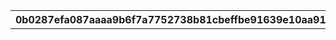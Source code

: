|0b0287efa087aaaa9b6f7a7752738b81cbeffbe91639e10aa91b2a71aa6807a0|66447370d6029aa17142704f2d86cee0e2e4661ab00201c0387e498daf12ba40|82473ca5dadabe74526ba9af4196f10558a6a058c08b4d32e61e2b5985f7bafb|f67f67d996126db3d1b13452612ebac06f1a308ddbea09c755747b921944b5d4|be541cb373f944e84bcba62b4f6bd941e6efc1c645fb6ad251143123bebde866|3eae43df2e01e1043f0aa692f2c07e7e95fdad4671d95e8c8136aa1dde7ef12c|0e546fa5e5a091a03f3ac3aa142bdc33d93e5b02f6089f09164e24e8fda3715e|8d24fe02492248c652cd8ec7152c5a5249eae7a8dd539bece9346e3a34a5b35d|1b0362c8103afdd4fd0583b383f9ffdd3711eb3697107c924d3f72e421a28935|f0043aed245b7d4c0b34db83d99c81006758a8545032f74d9241e24cdd9d4412|b65ac6dd9a348d38aa730201b8dcb73f05e40aa67518511070b53b77b60bb37a|f86e37874f7bee69fb3d0196510c88eabe0ee9d6183da6f3165db85d6e80031b|89a3bc1584097200af097a19017acfed3ea26bf99bd56344a11382cd3097a95e|163a0c8463bfc882d7c1f7d2f1d5a5dbc4c9aec3f271300a05a33f04c74f9d82|438ed7b5be512d8d6537b951353254ba9cdc8ae3de8548adc1fc6fc5e6bf1bcf|161bfbbb47330e9f582a7d779b8620393d78b07746306b8720add540937cfb98|60e79eb144630055069573adf822128ad0fb2737b9bc8edeee92ffd2508b5b5b|92468d764cd74224f810720f3e9b55982504cbd1a0c397d9f780d903c808650c|06de1194d3ed481d7281602796d63457936caf6db7670f9ed839b3bd6839aff9|
| --- | --- | --- | --- | --- | --- | --- | --- | --- | --- | --- | --- | --- | --- | --- | --- | --- | --- | --- |
|||33|101|2015-04-01 14:00:00|0|0|1|500|1|1|1|カリンの机|1|900143|0|0|0|0|
|||1|903|2015-04-01 14:00:00|0|0|5|-1|1|0|1|ランドソルの背景|3|900141|0|0|0|0|
|||1|902|2015-04-01 14:00:00|0|0|4|-1|1|0|1|ギルドハウスの壁|4|900140|0|0|0|0|
|||1|902|2015-04-01 14:00:00|0|0|4|18000|1|0|1|透明壁|5|900139|0|9000|0|0|
|||1|901|2015-04-01 14:00:00|0|0|3|18000|1|0|1|透明床|6|900138|0|9000|0|0|
|||1|199|2015-04-01 14:00:00|0|0|1|300|1|0|1|無限おにぎり|7|900137|0|150|1|0|
|||1|299|2015-04-01 14:00:00|0|0|1|300|1|0|1|魔法の本立て|8|900136|0|150|1|0|
|||1|199|2015-04-01 14:00:00|0|0|1|900|1|0|1|どこでもシチュー鍋|9|900135|0|450|1|0|
|||1|299|2015-04-01 14:00:00|0|0|1|1500|1|0|1|リマのぬいぐるみ|10|900134|0|750|1|0|
|||1|299|2015-04-01 14:00:00|0|0|1|300|10|0|1|アロマディフューザー①|11|900133|0|150|1|0|
|||1|299|2015-04-01 14:00:00|0|0|1|300|10|0|1|アロマディフューザー②|12|900132|0|150|1|0|
|||1|103|2015-04-01 14:00:00|0|0|1|600|10|0|1|本棚①|13|900131|0|300|1|0|
|||1|103|2015-04-01 14:00:00|0|0|1|600|10|0|1|本棚②|14|900130|0|300|1|0|
|||1|101|2015-04-01 14:00:00|0|0|1|600|10|0|1|木の机①|15|900129|0|300|0|0|
|||1|101|2015-04-01 14:00:00|0|0|1|1200|10|0|1|木の机②|16|900128|0|600|0|0|
|||1|102|2015-04-01 14:00:00|0|0|1|300|10|0|1|木の椅子|17|900127|0|150|1|0|
|||1|102|2015-04-01 14:00:00|0|0|1|300|10|0|1|木のスツール|18|900126|0|150|1|0|
|||1|104|2015-04-01 14:00:00|0|0|1|1500|10|0|1|木のベッド|20|900124|0|750|1|0|
|||1|103|2015-04-01 14:00:00|0|0|1|600|10|0|1|木のチェスト|21|900123|0|300|0|0|
|||1|204|2015-04-01 14:00:00|0|0|1|600|10|0|1|木のパーテーション|22|900122|0|300|0|0|
|||1|902|2015-04-01 14:00:00|0|0|4|1200|1|0|1|木の壁|23|900121|0|600|0|0|
|||1|901|2015-04-01 14:00:00|0|0|3|1200|1|0|1|木の床|24|900120|0|0|0|0|
|||1|904|2015-04-01 14:00:00|0|0|1|-1|3|0|1|木の上階段|25|900119|0|0|0|0|
|||1|904|2015-04-01 14:00:00|0|0|1|-1|3|0|1|木の下階段|26|900118|0|0|0|0|
|||1|101|2015-04-01 14:00:00|0|0|1|600|10|0|1|マホガニーの机①|27|900117|0|300|0|0|
|||1|101|2015-04-01 14:00:00|0|0|1|1200|10|0|1|マホガニーの机②|28|900116|0|600|0|0|
|||1|102|2015-04-01 14:00:00|0|0|1|300|10|0|1|マホガニーの椅子|29|900115|0|150|1|0|
|||1|102|2015-04-01 14:00:00|0|0|1|300|10|0|1|マホガニーのスツール|30|900114|0|150|1|0|
|||1|104|2015-04-01 14:00:00|0|0|1|1500|10|0|1|マホガニーのベッド|32|900112|0|750|1|0|
|||1|103|2015-04-01 14:00:00|0|0|1|600|10|0|1|マホガニーのチェスト|33|900111|0|300|0|0|
|||1|204|2015-04-01 14:00:00|0|0|1|600|10|0|1|マホガニーのパーテーション|34|900110|0|300|0|0|
|||1|902|2015-04-01 14:00:00|0|0|4|1200|1|0|1|マホガニーの壁|35|900109|0|600|0|0|
|||1|901|2015-04-01 14:00:00|0|0|3|1200|1|0|1|マホガニーの床|36|900108|0|600|0|0|
|||1|904|2015-04-01 14:00:00|0|0|1|1500|3|0|1|マホガニーの上階段|37|900107|0|750|0|0|
|||1|904|2015-04-01 14:00:00|0|0|1|1500|3|0|1|マホガニーの下階段|38|900106|0|750|0|0|
|||1|101|2015-04-01 14:00:00|0|0|1|600|10|0|1|ピンクの机①|39|900105|0|300|0|0|
|||1|101|2015-04-01 14:00:00|0|0|1|1200|10|0|1|ピンクの机②|40|900104|0|600|0|0|
|||1|102|2015-04-01 14:00:00|0|0|1|300|10|0|1|ピンクの椅子|41|900103|0|150|1|0|
|||1|102|2015-04-01 14:00:00|0|0|1|300|10|0|1|ピンクのスツール|42|900102|0|150|1|0|
|||1|102|2015-04-01 14:00:00|0|0|1|900|10|0|1|ピンクのソファ一人用|43|900101|0|450|1|0|
|||1|102|2015-04-01 14:00:00|0|0|1|1200|10|0|1|ピンクのソファ二人用|44|900100|0|600|1|0|
|||1|104|2015-04-01 14:00:00|0|0|1|1500|10|0|1|ピンクのベッド|45|900099|0|750|1|0|
|||1|103|2015-04-01 14:00:00|0|0|1|600|10|0|1|ピンクのチェスト|46|900098|0|300|0|0|
|||1|204|2015-04-01 14:00:00|0|0|1|600|10|0|1|ピンクのパーテーション|47|900097|0|300|0|0|
|||1|201|2015-04-01 14:00:00|0|0|1|1200|10|0|1|ピンクのラグ|48|900096|0|600|0|0|
|||1|902|2015-04-01 14:00:00|0|0|4|1200|1|0|1|ピンクの壁|49|900095|0|600|0|0|
|||1|901|2015-04-01 14:00:00|0|0|3|1200|1|0|1|ピンクの床|50|900094|0|600|0|0|
|||1|101|2015-04-01 14:00:00|0|0|1|600|10|0|1|白の机①|51|900093|0|300|0|0|
|||1|101|2015-04-01 14:00:00|0|0|1|1200|10|0|1|白の机②|52|900092|0|600|0|0|
|||1|102|2015-04-01 14:00:00|0|0|1|300|10|0|1|白の椅子|53|900091|0|150|1|0|
|||1|102|2015-04-01 14:00:00|0|0|1|300|10|0|1|白のスツール|54|900090|0|150|1|0|
|||1|102|2015-04-01 14:00:00|0|0|1|900|10|0|1|白のソファ一人用|55|900089|0|450|1|0|
|||1|102|2015-04-01 14:00:00|0|0|1|1200|10|0|1|白のソファ二人用|56|900088|0|600|1|0|
|||1|104|2015-04-01 14:00:00|0|0|1|1500|10|0|1|白のベッド|57|900087|0|750|1|0|
|||1|103|2015-04-01 14:00:00|0|0|1|600|10|0|1|白のチェスト|58|900086|0|300|0|0|
|||1|204|2015-04-01 14:00:00|0|0|1|600|10|0|1|白のパーテーション|59|900085|0|300|0|0|
|||1|201|2015-04-01 14:00:00|0|0|1|1200|10|0|1|白のラグ|60|900084|0|600|0|0|
|||1|902|2015-04-01 14:00:00|0|0|4|1200|1|0|1|白の壁|61|900083|0|600|0|0|
|||1|901|2015-04-01 14:00:00|0|0|3|1200|1|0|1|白の床|62|900082|0|600|0|0|
|||1|904|2015-04-01 14:00:00|0|0|1|1500|3|0|1|白の上階段|63|900081|0|750|0|0|
|||1|904|2015-04-01 14:00:00|0|0|1|1500|3|0|1|白の下階段|64|900080|0|750|0|0|
|||1|101|2015-04-01 14:00:00|0|0|1|600|10|0|1|黒の机①|65|900079|0|300|0|0|
|||1|101|2015-04-01 14:00:00|0|0|1|1200|10|0|1|黒の机②|66|900078|0|600|0|0|
|||1|102|2015-04-01 14:00:00|0|0|1|300|10|0|1|黒の椅子|67|900077|0|150|1|0|
|||1|102|2015-04-01 14:00:00|0|0|1|300|10|0|1|黒のスツール|68|900076|0|150|1|0|
|||1|102|2015-04-01 14:00:00|0|0|1|900|10|0|1|黒のソファ一人用|69|900075|0|450|1|0|
|||1|102|2015-04-01 14:00:00|0|0|1|1200|10|0|1|黒のソファ二人用|70|900074|0|600|1|0|
|||1|104|2015-04-01 14:00:00|0|0|1|1500|10|0|1|黒のベッド|71|900073|0|750|1|0|
|||1|103|2015-04-01 14:00:00|0|0|1|600|10|0|1|黒のチェスト|72|900072|0|300|0|0|
|||1|204|2015-04-01 14:00:00|0|0|1|600|10|0|1|黒のパーテーション|73|900071|0|300|0|0|
|||1|201|2015-04-01 14:00:00|0|0|1|1200|10|0|1|黒のラグ|74|900070|0|600|0|0|
|||1|902|2015-04-01 14:00:00|0|0|4|1200|1|0|1|黒の壁|75|900069|0|600|0|0|
|||1|901|2015-04-01 14:00:00|0|0|3|1200|1|0|1|黒の床|76|900068|0|600|0|0|
|||1|904|2015-04-01 14:00:00|0|0|1|1500|3|0|1|黒の上階段|77|900067|0|750|0|0|
|||1|904|2015-04-01 14:00:00|0|0|1|1500|3|0|1|黒の下階段|78|900066|0|750|0|0|
|||1|102|2015-04-01 14:00:00|0|0|1|900|10|0|1|赤のソファ一人用|79|900065|0|450|1|0|
|||1|102|2015-04-01 14:00:00|0|0|1|1200|10|0|1|赤のソファ二人用|80|900064|0|600|1|0|
|||1|201|2015-04-01 14:00:00|0|0|1|1200|10|0|1|赤のラグ|81|900063|0|600|0|0|
|||1|901|2015-04-01 14:00:00|0|0|3|1200|1|0|1|赤い絨毯の床|82|900062|0|600|0|0|
|||1|904|2015-04-01 14:00:00|0|0|1|1500|3|0|1|赤い絨毯の上階段|83|900061|0|750|0|0|
|||1|904|2015-04-01 14:00:00|0|0|1|1500|3|0|1|赤い絨毯の下階段|84|900060|0|750|0|0|
|||1|299|2015-04-01 14:00:00|0|0|1|300|10|0|1|樽|85|900059|0|150|0|0|
|||1|102|2015-04-01 14:00:00|0|0|1|900|10|0|1|茶のソファ一人用|86|900058|0|450|1|0|
|||1|102|2015-04-01 14:00:00|0|0|1|1200|10|0|1|茶のソファ二人用|87|900057|0|600|1|0|
|||1|203|2015-04-01 14:00:00|0|0|1|300|10|0|1|観葉植物①|88|900056|0|150|1|0|
|||1|203|2015-04-01 14:00:00|0|0|1|300|10|0|1|観葉植物②|89|900055|0|150|1|0|
|||1|203|2015-04-01 14:00:00|0|0|1|300|10|0|1|花①|90|900054|0|150|0|0|
|||1|203|2015-04-01 14:00:00|0|0|1|300|10|0|1|花②|91|900053|0|150|0|0|
|||1|199|2015-04-01 14:00:00|0|0|1|600|10|0|1|暖炉①|92|900052|0|300|1|0|
|||1|199|2015-04-01 14:00:00|0|0|1|600|10|0|1|暖炉②|93|900051|0|300|1|0|
|||1|103|2015-04-01 14:00:00|0|0|1|600|10|0|1|食器棚|94|900050|0|300|0|0|
|||1|103|2015-04-01 14:00:00|0|0|1|600|10|0|1|薬棚|95|900049|0|300|0|0|
|||1|103|2015-04-01 14:00:00|0|0|1|600|10|0|1|ボトルラック|96|900048|0|300|0|0|
|||1|299|2015-04-01 14:00:00|0|0|1|300|10|0|1|置時計①|97|900047|0|150|0|0|
|||1|299|2015-04-01 14:00:00|0|0|1|300|10|0|1|置時計②|98|900046|0|150|0|0|
|||1|199|2015-04-01 14:00:00|0|0|1|300|10|0|1|釣竿|99|900045|0|150|0|0|
|||1|299|2015-04-01 14:00:00|0|0|1|300|10|0|1|ねこのぬいぐるみ|100|900044|0|150|1|0|
|||1|202|2015-04-01 14:00:00|0|0|1|900|10|0|1|王宮騎士団の鎧の置物|101|900041|0|450|1|0|
|||1|202|2015-04-01 14:00:00|0|0|1|300|10|0|1|白いドレスのトルソー|102|900040|0|150|0|0|
|||1|202|2015-04-01 14:00:00|0|0|1|300|10|0|1|ピンクのドレスのトルソー|103|900039|0|150|0|0|
|||1|202|2015-04-01 14:00:00|0|0|1|300|10|0|1|メイド服のトルソー|104|900038|0|150|0|0|
|||1|202|2015-04-01 14:00:00|0|0|1|300|10|0|1|石膏の彫像①|105|900037|0|150|1|0|
|||1|202|2015-04-01 14:00:00|0|0|1|300|10|0|1|石膏の彫像②|106|900036|0|150|1|0|
|||1|202|2015-04-01 14:00:00|0|0|2|900|10|0|1|花の壁掛け|107|900035|0|450|0|0|
|||1|202|2015-04-01 14:00:00|0|0|2|900|10|0|1|絵画①|108|900034|0|450|0|0|
|||1|202|2015-04-01 14:00:00|0|0|2|900|10|0|1|絵画②|109|900033|0|450|0|0|
|||1|202|2015-04-01 14:00:00|0|0|2|900|10|0|1|盾の壁掛け|110|900032|0|450|0|0|
|||1|202|2015-04-01 14:00:00|0|0|2|900|10|0|1|剣の壁掛け|111|900031|0|450|0|0|
|||1|204|2015-04-01 14:00:00|0|0|1|600|10|0|1|手すり①|112|900030|0|300|0|0|
|||1|204|2015-04-01 14:00:00|0|0|1|600|10|0|1|手すり②|113|900029|0|300|0|0|
|||1|204|2015-04-01 14:00:00|0|0|1|600|10|0|1|ステンドグラスのパーテーション|114|900028|0|300|0|0|
|||1|204|2015-04-01 14:00:00|0|0|1|600|10|0|1|煉瓦のパーテーション|115|900027|0|300|0|0|
|||1|902|2015-04-01 14:00:00|0|0|4|1200|1|0|1|石畳の壁|116|900026|0|600|0|0|
|||1|902|2015-04-01 14:00:00|0|0|4|1200|1|0|1|大理石の壁|117|900025|0|600|0|0|
|||1|902|2015-04-01 14:00:00|0|0|4|1200|1|0|1|煉瓦の壁|118|900024|0|600|0|0|
|||1|901|2015-04-01 14:00:00|0|0|3|1200|1|0|1|石畳の床|119|900023|0|600|0|0|
|||1|901|2015-04-01 14:00:00|0|0|3|1200|1|0|1|大理石の床|120|900022|0|600|0|0|
|||1|901|2015-04-01 14:00:00|0|0|3|1200|1|0|1|煉瓦の床|121|900021|0|600|0|0|
|||1|901|2015-04-01 14:00:00|0|0|3|1200|1|0|1|モザイクタイルの床|122|900020|0|600|0|0|
|||1|901|2015-04-01 14:00:00|0|0|3|1200|1|0|1|モノクロタイルの床|123|900019|0|600|0|0|
|||1|901|2015-04-01 14:00:00|0|0|3|1200|1|0|1|赤白タイルの床|124|900018|0|600|0|0|
|||1|903|2015-04-01 14:00:00|0|0|5|1200|1|0|1|ピンクのモノグラムの背景①|125|900017|0|600|0|0|
|||1|903|2015-04-01 14:00:00|0|0|5|1200|1|0|1|ピンクのモノグラムの背景②|126|900016|0|600|0|0|
|||1|903|2015-04-01 14:00:00|0|0|5|1200|1|0|1|青のモノグラムの背景①|127|900015|0|600|0|0|
|||1|903|2015-04-01 14:00:00|0|0|5|1200|1|0|1|青のモノグラムの背景②|128|900014|0|600|0|0|
|||1|903|2015-04-01 14:00:00|0|0|5|1200|1|0|1|黄色のモノグラムの背景①|129|900013|0|600|0|0|
|||1|903|2015-04-01 14:00:00|0|0|5|1200|1|0|1|黄色のモノグラムの背景②|130|900012|0|600|0|0|
|||1|201|2015-04-01 14:00:00|0|0|1|1200|10|0|1|虎の敷物|131|900043|0|600|0|0|
|||1|201|2015-04-01 14:00:00|0|0|1|120|99|0|1|カラータイル①|132|900011|0|60|0|0|
|||1|201|2015-04-01 14:00:00|0|0|1|120|99|0|1|カラータイル②|133|900010|0|60|0|0|
|||1|201|2015-04-01 14:00:00|0|0|1|120|99|0|1|カラータイル③|134|900009|0|60|0|0|
|||1|201|2015-04-01 14:00:00|0|0|1|120|99|0|1|カラータイル④|135|900008|0|60|0|0|
|||1|201|2015-04-01 14:00:00|0|0|1|120|99|0|1|カラータイル⑤|136|900007|0|60|0|0|
|||1|201|2015-04-01 14:00:00|0|0|1|120|99|0|1|カラータイル⑥|137|900006|0|60|0|0|
|||1|201|2015-04-01 14:00:00|0|0|1|120|99|0|1|カラータイル⑦|138|900005|0|60|0|0|
|||1|201|2015-04-01 14:00:00|0|0|1|120|99|0|1|カラータイル⑧|139|900004|0|60|0|0|
|||33|199|2015-04-01 14:00:00|0|0|1|500|1|2|1|おやつテーブル|140|900003|0|0|1|0|
|||33|299|2015-04-01 14:00:00|0|0|1|500|1|3|1|ポーション生成機|141|900002|0|0|1|0|
|||33|299|2015-04-01 14:00:00|0|0|1|500|1|4|1|マナ生成機|142|900001|0|0|1|0|
|||1|299|2015-04-01 14:00:00|0|0|1|600|1|0|1|カフェボード|143|900042|0|300|0|0|
|||1|299|2015-04-01 14:00:00|0|0|1|-1|1|5|1|雲海の魔物肉|144|900144|0|0|0|0|
|||1|299|2015-04-01 14:00:00|0|0|1|-1|1|6|1|密林の果実|145|900145|0|0|0|0|
|||1|299|2015-04-01 14:00:00|0|0|1|-1|1|7|1|断崖の点心|146|900146|0|0|0|0|
|||1|299|2015-04-01 14:00:00|0|0|1|-1|1|8|1|蒼海の淡雪飴|147|900177|0|0|0|0|
|||1|299|2018-03-15 15:00:00|0|0|1|300|10|0|1|ピンクのネイティブ柄クッション|148|900155|0|150|0|0|
|||1|204|2018-03-15 15:00:00|0|0|1|600|10|0|1|メルヘンドレスカーテン|149|900154|0|300|1|0|
|||1|299|2018-03-15 15:00:00|0|0|1|600|10|0|1|ファンシーな柱|150|900153|0|300|0|0|
|||1|299|2018-03-15 15:00:00|0|0|1|1500|1|0|1|マホ愛蔵のぬいぐるみ|151|900152|0|750|1|0|
|||1|299|2018-03-15 15:00:00|0|0|1|300|10|0|1|カォンの武器樽|152|900151|0|150|0|0|
|||1|299|2018-03-15 15:00:00|0|0|1|300|10|0|1|マコトの秘密の宝箱|153|900150|0|150|0|0|
|||1|199|2018-03-15 15:00:00|0|0|1|300|10|0|1|メルヘンランプ|154|900149|0|150|0|0|
|||1|902|2018-03-15 15:00:00|0|0|4|1200|1|0|1|マホマホ王国の壁|155|900148|0|600|0|0|
|||1|901|2018-03-15 15:00:00|0|0|3|1200|1|0|1|ネイティブ柄のカラフル床|156|900147|0|600|0|0|
|||1|904|2018-03-15 15:00:00|0|0|1|1500|3|0|1|ファンシーな上階段|157|900119|0|750|0|0|
|||1|904|2018-03-15 15:00:00|0|0|1|1500|3|0|1|ファンシーな下階段|158|900118|0|750|0|0|
||2024-05-15 14:59:59|1|102|2024-04-15 15:00:00|0|0|1|300|10|0|1|漆塗りの椅子|201|900156|0|150|1|0|
||2024-05-15 14:59:59|1|101|2024-04-15 15:00:00|0|0|1|1200|10|0|1|漆塗りの机|202|900158|0|600|0|0|
||2024-05-15 14:59:59|1|102|2024-04-15 15:00:00|0|0|1|300|10|0|1|漆塗りの座敷椅子|203|900157|0|150|1|0|
||2024-05-15 14:59:59|1|201|2024-04-15 15:00:00|0|0|1|1200|4|0|1|畳床|204|900162|0|600|0|0|
||2024-05-15 14:59:59|1|204|2024-04-15 15:00:00|0|0|1|600|10|0|1|金箔の屏風|205|900159|0|300|0|0|
||2024-05-15 14:59:59|1|299|2024-04-15 15:00:00|0|0|1|300|10|0|1|置行燈|206|900161|0|150|0|0|
||2024-05-15 14:59:59|1|199|2024-04-15 15:00:00|0|0|1|900|10|0|1|どこでも茶屋|207|900166|0|450|1|0|
||2024-05-15 14:59:59|1|299|2024-04-15 15:00:00|0|0|1|600|10|0|1|神楽鈴|208|900164|0|300|1|0|
||2024-05-15 14:59:59|1|203|2024-04-15 15:00:00|0|0|1|1200|10|0|1|桜の木|209|900165|0|600|1|0|
||2024-05-15 14:59:59|1|902|2024-04-15 15:00:00|0|0|4|1200|1|0|1|襖絵の壁|210|900163|0|600|0|0|
||2024-05-15 14:59:59|1|901|2024-04-15 15:00:00|0|0|3|1200|1|0|1|赤い敷物と木目の床|211|900160|0|600|0|0|
|||1|102|2018-05-15 15:00:00|0|0|1|300|10|0|1|ふわふわスポンジスツール（ピンク）|301|900171|0|150|1|0|
|||1|102|2018-05-15 15:00:00|0|0|1|300|10|0|1|ふわふわスポンジスツール（オレンジ）|302|900170|0|150|1|0|
|||1|102|2018-05-15 15:00:00|0|0|1|300|10|0|1|ふわふわスポンジスツール（バイオレット）|303|900169|0|150|1|0|
|||1|101|2018-05-15 15:00:00|0|0|1|1200|10|0|1|お絵かきキッズテーブル|304|900173|0|600|0|0|
|||1|201|2018-05-15 15:00:00|0|0|1|1300|10|0|1|バルーンバードデザインラグ|305|900172|0|650|0|0|
|||1|299|2018-05-15 15:00:00|0|0|1|600|10|0|1|ミステリークリスタルセット|306|900176|0|300|1|0|
|||1|299|2018-05-15 15:00:00|0|0|1|900|10|0|1|ゆらゆら楽しい木馬のプチグリフォン|307|900175|0|450|1|0|
|||1|299|2018-05-15 15:00:00|0|0|1|600|10|0|1|キャッと飛び出るワンダーボックス|308|900174|0|300|1|0|
|||1|902|2018-05-15 15:00:00|0|0|4|1200|1|0|1|キッズアートウォール|309|900168|0|600|0|0|
|||1|901|2018-05-15 15:00:00|0|0|3|1200|1|0|1|キッズアートフロア|310|900167|0|600|0|0|
|||1|299|2018-06-15 15:00:00|0|0|1|5000|1|0|1|シンフォニックスターステージ メインユニット|401|900187|0|2500|1|0|
|||1|299|2018-06-15 15:00:00|0|0|1|2500|2|0|1|シンフォニックスターステージ サイドユニット|402|900186|0|1250|1|0|
|||1|202|2018-06-15 15:00:00|0|0|1|300|10|0|1|トップアイドルのトルソー|403|900185|0|150|0|0|
|||1|204|2018-06-15 15:00:00|0|0|1|600|10|0|1|パーテーションポール|404|900180|0|300|0|0|
|||1|102|2018-06-15 15:00:00|0|0|1|1200|10|0|1|白銀色のベンチ|405|900181|0|600|1|0|
|||1|202|2018-06-15 15:00:00|0|0|2|900|10|0|1|人気アイドルグループのタペストリー|406|900182|0|450|0|0|
|||1|204|2018-06-15 15:00:00|0|0|1|600|10|0|1|人気アイドルグループのバナーフラッグ|407|900183|0|300|0|0|
|||1|299|2018-06-15 15:00:00|0|0|1|600|10|0|1|白銀色の柱|408|900184|0|300|0|0|
|||1|902|2018-06-15 15:00:00|0|0|4|1200|1|0|1|ステージセットのドレープ壁|409|900179|0|600|0|0|
|||1|901|2018-06-15 15:00:00|0|0|3|1200|1|0|1|アイドリッシュダンスフロア|410|900178|0|600|0|0|
||2024-08-15 14:59:59|1|104|2024-07-15 15:00:00|0|0|1|1500|10|0|1|リゾート気分のハンモック|501|900201|0|750|1|0|
||2024-08-15 14:59:59|1|204|2024-07-15 15:00:00|0|0|1|600|10|0|1|アラベスク模様のパーテーション|502|900200|0|300|0|0|
||2024-08-15 14:59:59|1|102|2024-07-15 15:00:00|0|0|1|900|10|0|1|リゾート気分のソファ一人用|503|900199|0|450|1|0|
||2024-08-15 14:59:59|1|102|2024-07-15 15:00:00|0|0|1|1200|10|0|1|リゾート気分のソファ二人用|504|900198|0|600|1|0|
||2024-08-15 14:59:59|1|103|2024-07-15 15:00:00|0|0|1|600|10|0|1|リゾート気分の食器棚|505|900197|0|300|0|0|
||2024-08-15 14:59:59|1|103|2024-07-15 15:00:00|0|0|1|600|10|0|1|リゾート気分のチェスト|506|900196|0|300|0|0|
||2024-08-15 14:59:59|1|103|2024-07-15 15:00:00|0|0|1|600|10|0|1|リゾート気分のクローゼット|507|900195|0|300|0|0|
||2024-08-15 14:59:59|1|102|2024-07-15 15:00:00|0|0|1|300|10|0|1|リゾート気分のチェア|508|900194|0|150|1|0|
||2024-08-15 14:59:59|1|102|2024-07-15 15:00:00|0|0|1|300|10|0|1|リゾート気分のスツール|509|900193|0|150|1|0|
||2024-08-15 14:59:59|1|103|2024-07-15 15:00:00|0|0|2|600|10|0|1|白の吊り戸棚|510|900192|0|300|0|0|
||2024-08-15 14:59:59|1|101|2024-07-15 15:00:00|0|0|1|600|10|0|1|リゾート気分の机①|511|900191|0|300|0|0|
||2024-08-15 14:59:59|1|101|2024-07-15 15:00:00|0|0|1|1200|10|0|1|リゾート気分の机②|512|900190|0|600|0|0|
||2024-08-15 14:59:59|1|902|2024-07-15 15:00:00|0|0|4|1200|1|0|1|リゾート気分の壁|513|900189|0|600|0|0|
||2024-08-15 14:59:59|1|901|2024-07-15 15:00:00|0|0|3|1200|1|0|1|リゾート気分の床|514|900188|0|600|0|0|
||2024-09-15 14:59:59|1|201|2024-08-15 15:00:00|0|0|1|1400|10|0|1|床下アクアリウム|601|900209|0|700|0|0|
||2024-09-15 14:59:59|1|299|2024-08-15 15:00:00|0|0|1|1500|1|0|1|ふかふかシードレイク|602|900212|0|750|1|0|
||2024-09-15 14:59:59|1|299|2024-08-15 15:00:00|0|0|1|1500|10|0|1|ブルーシェルクッション|603|900211|0|750|1|0|
||2024-09-15 14:59:59|1|102|2024-08-15 15:00:00|0|0|1|300|10|0|1|オーシャンスツール|604|900206|0|150|1|0|
||2024-09-15 14:59:59|1|204|2024-08-15 15:00:00|0|0|1|700|10|0|1|オーシャンパーテーション|605|900208|0|350|0|0|
||2024-09-15 14:59:59|1|202|2024-08-15 15:00:00|0|0|1|300|10|0|1|サンゴの置物|606|900207|0|150|0|0|
||2024-09-15 14:59:59|1|202|2024-08-15 15:00:00|0|0|2|300|10|0|1|熱帯魚のステッカー|607|900205|0|150|0|0|
||2024-09-15 14:59:59|1|903|2024-08-15 15:00:00|0|0|5|1200|1|0|1|海中の背景|608|900202|0|600|0|0|
||2024-09-15 14:59:59|1|902|2024-08-15 15:00:00|0|0|4|1200|1|0|1|海底の壁|609|900204|0|600|0|0|
||2024-09-15 14:59:59|1|901|2024-08-15 15:00:00|0|0|3|1200|1|0|1|海底の床|610|900203|0|600|0|0|
||2024-09-15 14:59:59|1|299|2024-08-15 15:00:00|0|0|1|1500|10|0|1|ピンクシェルクッション|611|900210|0|750|1|0|
|||1|299|2018-08-31 13:00:00|0|0|1|-1|1|0|1|なりきりおにぎり|612|900213|0|0|1|0|
|||1|299|2018-09-18 15:00:00|0|0|1|1000|10|0|1|修練用の大砲|701|900224|0|500|1|0|
|||1|299|2018-09-18 15:00:00|0|0|1|600|10|0|1|修練用の木人|702|900223|0|300|1|0|
|||1|202|2018-09-18 15:00:00|0|0|1|600|10|0|1|ライオンの噴水|703|900222|0|300|0|0|
|||1|202|2018-09-18 15:00:00|0|0|1|600|10|0|1|ジュンのスペア鎧|704|900221|0|300|0|0|
|||1|202|2018-09-18 15:00:00|0|0|2|300|10|0|1|マツリのスペア盾|705|900220|0|150|0|0|
|||1|904|2018-09-18 15:00:00|0|0|1|1500|3|0|1|王宮調の上階段|706|900219|0|750|0|0|
|||1|904|2018-09-18 15:00:00|0|0|1|1500|3|0|1|王宮調の下階段|707|900218|0|750|0|0|
|||1|202|2018-09-18 15:00:00|0|0|2|600|10|0|1|エレガントなタペストリー|708|900217|0|300|0|0|
|||1|199|2018-09-18 15:00:00|0|0|2|600|10|0|1|オシャレなウォールランプ|709|900216|0|300|0|0|
|||1|902|2018-09-18 15:00:00|0|0|4|1200|1|0|1|王宮調の壁|710|900215|0|600|0|0|
|||1|901|2018-09-18 15:00:00|0|0|3|1200|1|0|1|王宮調の床|711|900214|0|600|0|0|
||2024-11-15 14:59:59|1|299|2024-10-15 15:00:00|0|0|1|900|10|0|1|ハッピーハロウィンバスケット|801|900239|0|450|1|0|
||2024-11-15 14:59:59|1|101|2024-10-15 15:00:00|0|0|1|1200|10|0|1|ハロウィンダイニングテーブル|802|900238|0|600|1|0|
||2024-11-15 14:59:59|1|101|2024-10-15 15:00:00|0|0|1|900|10|0|1|ハロウィンサークルテーブル|803|900237|0|450|0|0|
||2024-11-15 14:59:59|1|299|2024-10-15 15:00:00|0|0|1|600|10|0|1|スペシャルハロウィンスタンド|804|900236|0|300|0|0|
||2024-11-15 14:59:59|1|199|2024-10-15 15:00:00|0|0|1|300|10|0|1|カボチャのキャンドルスタンド|805|900235|0|150|0|0|
||2024-11-15 14:59:59|1|202|2024-10-15 15:00:00|0|0|1|600|10|0|1|カボチャのオーナメント|806|900234|0|300|0|0|
||2024-11-15 14:59:59|1|102|2024-10-15 15:00:00|0|0|1|300|10|0|1|ハロウィンチェア|807|900233|0|150|1|0|
||2024-11-15 14:59:59|1|102|2024-10-15 15:00:00|0|0|1|300|10|0|1|ハロウィンスツール|808|900232|0|150|1|0|
||2024-11-15 14:59:59|1|102|2024-10-15 15:00:00|0|0|1|900|10|0|1|カボチャのソファ|809|900231|0|450|1|0|
||2024-11-15 14:59:59|1|104|2024-10-15 15:00:00|0|0|1|1500|10|0|1|ハロウィンベッド|810|900230|0|750|1|0|
||2024-11-15 14:59:59|1|103|2024-10-15 15:00:00|0|0|1|600|10|0|1|カボチャのカップボード|811|900229|0|300|0|0|
||2024-11-15 14:59:59|1|103|2024-10-15 15:00:00|0|0|1|600|10|0|1|カボチャのチェスト|812|900228|0|300|0|0|
||2024-11-15 14:59:59|1|204|2024-10-15 15:00:00|0|0|1|600|10|0|1|カボチャのパーテーション|813|900227|0|300|0|0|
||2024-11-15 14:59:59|1|902|2024-10-15 15:00:00|0|0|4|1200|1|0|1|ハロウィンウォール|814|900226|0|600|0|0|
||2024-11-15 14:59:59|1|901|2024-10-15 15:00:00|0|0|3|1200|1|0|1|ハロウィンフロア|815|900225|0|600|0|0|
|||1|299|2018-10-18 15:00:00|0|0|1|0|1|9|1|メモリアルサウンドボックス|816|900240|0|0|0|0|
||2024-12-15 14:59:59|1|199|2024-11-15 15:00:00|0|0|1|1500|10|0|1|本格仕様のオーブン|901|900252|0|750|1|0|
||2024-12-15 14:59:59|1|103|2024-11-15 15:00:00|0|0|1|800|10|0|1|サイフォン付きカフェキッチンボード|902|900251|0|400|0|0|
||2024-12-15 14:59:59|1|199|2024-11-15 15:00:00|0|0|1|600|10|0|1|カフェランプ|903|900250|0|300|0|0|
||2024-12-15 14:59:59|1|101|2024-11-15 15:00:00|0|0|1|1300|10|0|1|カフェウッドテーブル&チェアセット|904|900249|0|650|1|0|
||2024-12-15 14:59:59|1|102|2024-11-15 15:00:00|0|0|1|300|10|0|1|カフェウッドチェア|905|900248|0|150|1|0|
||2024-12-15 14:59:59|1|101|2024-11-15 15:00:00|0|0|1|1200|10|0|1|カフェウッドカウンターテーブル|906|900247|0|600|0|0|
||2024-12-15 14:59:59|1|204|2024-11-15 15:00:00|0|0|1|600|10|0|1|カフェウッドパーテーション|907|900246|0|300|0|0|
||2024-12-15 14:59:59|1|299|2024-11-15 15:00:00|0|0|1|600|10|0|1|ポップなカフェボード|908|900245|0|300|0|0|
||2024-12-15 14:59:59|1|904|2024-11-15 15:00:00|0|0|1|1500|3|0|1|上ウッドラダー|909|900244|0|750|0|0|
||2024-12-15 14:59:59|1|904|2024-11-15 15:00:00|0|0|1|1500|3|0|1|下ウッドラダー|910|900243|0|750|0|0|
||2024-12-15 14:59:59|1|902|2024-11-15 15:00:00|0|0|4|1200|1|0|1|正統派なカフェの壁|911|900242|0|600|0|0|
||2024-12-15 14:59:59|1|901|2024-11-15 15:00:00|0|0|3|1200|1|0|1|白い石畳の床|912|900241|0|600|0|0|
|||1|299|2018-11-19 15:00:00|0|0|1|-1|1|10|1|ネビアのくつろぎツリーハウス|913|900253|0|0|0|0|
||2024-01-15 14:59:59|1|299|2023-12-15 15:00:00|0|0|1|1500|10|0|1|飛び出す聖夜の物語|1001|900270|0|750|1|0|
||2024-01-15 14:59:59|1|299|2023-12-15 15:00:00|0|0|1|1500|1|0|1|リマサンタのフワモコ着ぐるみ|1002|900269|0|750|1|0|
||2024-01-15 14:59:59|1|299|2023-12-15 15:00:00|0|0|1|1200|10|0|1|きらめく星のクリスマスツリー|1003|900268|0|600|0|0|
||2024-01-15 14:59:59|1|199|2023-12-15 15:00:00|0|0|1|600|10|0|1|クリスマス暖炉|1004|900267|0|300|0|0|
||2024-01-15 14:59:59|1|101|2023-12-15 15:00:00|0|0|1|1200|10|0|1|聖夜のディナーテーブル②|1005|900265|0|600|0|0|
||2024-01-15 14:59:59|1|101|2023-12-15 15:00:00|0|0|1|900|10|0|1|聖夜のディナーテーブル①|1006|900266|0|450|0|0|
||2024-01-15 14:59:59|1|103|2023-12-15 15:00:00|0|0|1|600|10|0|1|クリスマスツリーブックシェルフ|1007|900264|0|300|1|0|
||2024-01-15 14:59:59|1|299|2023-12-15 15:00:00|0|0|1|1200|10|0|1|夢を運ぶそり|1008|900263|0|600|0|0|
||2024-01-15 14:59:59|1|299|2023-12-15 15:00:00|0|0|1|900|10|0|1|二色角のトナカイぬいぐるみ|1009|900262|0|450|0|0|
||2024-01-15 14:59:59|1|299|2023-12-15 15:00:00|0|0|1|900|10|0|1|緑毛のトナカイぬいぐるみ|1010|900261|0|450|0|0|
||2024-01-15 14:59:59|1|102|2023-12-15 15:00:00|0|0|1|300|10|0|1|トナカイチェア|1011|900260|0|150|1|0|
||2024-01-15 14:59:59|1|102|2023-12-15 15:00:00|0|0|1|300|10|0|1|ブッシュ・ド・ノエルの甘いスツール|1012|900259|0|150|1|0|
||2024-01-15 14:59:59|1|102|2023-12-15 15:00:00|0|0|1|1200|10|0|1|聖夜に寄り添うダブルソファ|1013|900257|0|600|1|0|
||2024-01-15 14:59:59|1|102|2023-12-15 15:00:00|0|0|1|900|10|0|1|聖夜に弾むシングルソファ|1014|900258|0|450|1|0|
||2024-01-15 14:59:59|1|104|2023-12-15 15:00:00|0|0|1|1500|10|0|1|聖夜を駆けるベッド|1015|900256|0|750|1|0|
||2024-01-15 14:59:59|1|902|2023-12-15 15:00:00|0|0|4|1200|1|0|1|聖夜を彩る飾り壁|1016|900255|0|600|0|0|
||2024-01-15 14:59:59|1|901|2023-12-15 15:00:00|0|0|3|1200|1|0|1|クリスマスラグの床|1017|900254|0|600|0|0|
||2024-01-15 14:59:59|1|202|2024-01-01 05:00:00|0|0|1|0|1|0|1|正月飾りの鏡餅|1018|900272|0|0|0|0|
||2024-01-15 14:59:59|1|202|2024-01-01 05:00:00|0|0|1|0|2|0|1|正月飾りの門松|1019|900271|0|0|0|0|
||2024-02-15 14:59:59|1|299|2024-01-15 15:00:00|0|0|1|1500|10|0|1|星空のティピーテント|1101|900285|0|750|1|0|
||2024-02-15 14:59:59|1|102|2024-01-15 15:00:00|0|0|1|900|10|0|1|ホワイトロッキングチェア|1102|900284|0|450|1|0|
||2024-02-15 14:59:59|1|299|2024-01-15 15:00:00|0|0|1|1500|1|0|1|マダムピックのモフモフぬいぐるみ|1103|900283|0|750|1|0|
||2024-02-15 14:59:59|1|199|2024-01-15 15:00:00|0|0|1|600|10|0|1|あったかだるまストーブ|1104|900282|0|300|0|0|
||2024-02-15 14:59:59|1|101|2024-01-15 15:00:00|0|0|1|300|10|0|1|ミニベアのサイドテーブル|1105|900281|0|150|0|0|
||2024-02-15 14:59:59|1|299|2024-01-15 15:00:00|0|0|1|900|10|0|1|雪色のニットクッション|1106|900280|0|450|0|0|
||2024-02-15 14:59:59|1|299|2024-01-15 15:00:00|0|0|1|900|10|0|1|夜色のニットクッション|1107|900279|0|450|0|0|
||2024-02-15 14:59:59|1|299|2024-01-15 15:00:00|0|0|2|1200|10|0|1|オーロラの明かり窓|1108|900278|0|600|0|0|
||2024-02-15 14:59:59|1|202|2024-01-15 15:00:00|0|0|2|600|10|0|1|氷晶のガーランド|1109|900276|0|300|0|0|
||2024-02-15 14:59:59|1|902|2024-01-15 15:00:00|0|0|4|1200|1|0|1|ペールトーンの壁|1110|900275|0|600|0|0|
||2024-02-15 14:59:59|1|901|2024-01-15 15:00:00|0|0|3|1200|1|0|1|ラグマットフロア|1111|900274|0|600|0|0|
||2024-02-15 14:59:59|1|903|2024-01-15 15:00:00|0|0|5|1200|1|0|1|冬景色の背景|1112|900273|0|600|0|0|
|||1|202|2019-01-31 12:00:00|0|0|1|-1|1|0|1|スウィートバレンタイントロフィー|1113|900286|0|0|0|0|
||2024-03-15 14:59:59|1|101|2024-02-15 00:00:00|0|0|1|3000|1|0|1|１stアニバーサリーテーブル|1201|900293|0|1500|1|0|
||2024-03-15 14:59:59|1|101|2024-02-15 00:00:00|0|0|1|2000|2|0|1|１stアニバーサリーサイドテーブル|1202|900292|0|1000|1|0|
||2024-03-15 14:59:59|1|202|2024-02-15 00:00:00|0|0|1|1500|1|0|1|１stアニバーサリーオルゴール|1203|900291|0|750|1|0|
||2024-03-15 14:59:59|1|299|2024-02-15 00:00:00|0|0|1|1200|10|0|1|１stアニバーサリーモニュメント|1204|900290|0|600|0|0|
|||1|299|2019-02-15 15:00:00|0|0|1|2000|1|0|1|プリぐるみ（ペコリーヌ）|1205|900296|0|1000|0|0|
|||1|299|2019-02-15 15:00:00|0|0|1|2000|1|0|1|プリぐるみ（コッコロ）|1206|900295|0|1000|0|0|
|||1|299|2019-02-15 15:00:00|0|0|1|2000|1|0|1|プリぐるみ（キャル）|1207|900294|0|1000|0|0|
||2024-03-15 14:59:59|1|299|2024-02-15 00:00:00|0|0|1|600|10|0|1|１stアニバーサリーフラワーポール|1208|900289|0|300|0|0|
||2024-03-15 14:59:59|1|902|2024-02-15 00:00:00|0|0|4|1200|1|0|1|１stアニバーサリーウォール|1209|900288|0|600|0|0|
||2024-03-15 14:59:59|1|901|2024-02-15 00:00:00|0|0|3|1200|1|0|1|１stアニバーサリーフロア|1210|900287|0|600|0|0|
|||1|299|2019-02-28 12:00:00|0|0|1|-1|1|11|1|絶世の卵と山盛りご飯|1211|900297|0|0|0|0|
||2024-04-15 14:59:59|1|102|2024-03-15 15:00:00|0|0|1|1200|10|0|1|ゴシックソファ|1301|900305|0|600|1|0|
||2024-04-15 14:59:59|1|199|2024-03-15 15:00:00|0|0|1|900|10|0|1|ゴシックドレッサー|1302|900304|0|450|0|0|
||2024-04-15 14:59:59|1|299|2024-03-15 15:00:00|0|0|1|600|10|0|1|レディベア|1303|900303|0|300|0|0|
||2024-04-15 14:59:59|1|199|2024-03-15 15:00:00|0|0|1|600|10|0|1|ゴシックキャンドル|1304|900302|0|300|0|0|
||2024-04-15 14:59:59|1|104|2024-03-15 15:00:00|0|0|1|1500|10|0|1|ゴシックベッド|1305|900301|0|750|1|0|
||2024-04-15 14:59:59|1|204|2024-03-15 15:00:00|0|0|1|600|10|0|1|ゴシックシェード|1306|900300|0|300|1|0|
||2024-04-15 14:59:59|1|902|2024-03-15 15:00:00|0|0|4|1200|1|0|1|ゴシックウォールカーテン|1307|900299|0|600|0|0|
||2024-04-15 14:59:59|1|901|2024-03-15 15:00:00|0|0|3|1200|1|0|1|ゴシックナイトフロア|1308|900298|0|600|0|0|
|||1|299|2019-04-19 15:00:00|0|0|1|5000|1|10|1|ネビアのやすらぎビオトープ|1401|900309|0|2500|0|0|
||2024-05-15 14:59:59|1|202|2024-04-15 15:00:00|0|0|1|600|10|0|1|春色小紋|1402|900308|0|300|0|0|
||2024-05-15 14:59:59|1|103|2024-04-15 15:00:00|0|0|1|600|10|0|1|階段和箪笥|1403|900307|0|300|0|0|
||2024-05-15 14:59:59|1|903|2024-04-15 15:00:00|0|0|5|1200|1|0|1|花鳥風月の背景|1404|900306|0|600|0|0|
|||1|202|2019-04-30 12:00:00|0|0|1|-1|1|0|1|エクスタシージャンパートロフィー|1405|900310|0|0|0|0|
||2024-06-15 14:59:59|1|104|2024-05-15 15:00:00|0|0|1|1500|10|0|1|ウッディベッド|1501|900326|0|750|1|0|
||2024-06-15 14:59:59|1|204|2024-05-15 15:00:00|0|0|1|600|10|0|1|ウッディフェンス|1502|900325|0|300|0|0|
||2024-06-15 14:59:59|1|204|2024-05-15 15:00:00|0|0|1|600|10|0|1|ウッディパーテーション|1503|900324|0|300|0|0|
||2024-06-15 14:59:59|1|102|2024-05-15 15:00:00|0|0|1|300|10|0|1|ウッディスツール|1504|900323|0|150|1|0|
||2024-06-15 14:59:59|1|102|2024-05-15 15:00:00|0|0|1|300|10|0|1|ウッディオットマン|1505|900322|0|150|1|0|
||2024-06-15 14:59:59|1|102|2024-05-15 15:00:00|0|0|1|300|10|0|1|ウッディチェア|1506|900321|0|150|1|0|
||2024-06-15 14:59:59|1|102|2024-05-15 15:00:00|0|0|1|900|10|0|1|ウッディソファ|1507|900320|0|450|1|0|
||2024-06-15 14:59:59|1|102|2024-05-15 15:00:00|0|0|1|1200|10|0|1|ウッディソファベンチ|1508|900319|0|600|1|0|
||2024-06-15 14:59:59|1|103|2024-05-15 15:00:00|0|0|1|600|10|0|1|ウッディシェルフ|1509|900318|0|300|0|0|
||2024-06-15 14:59:59|1|101|2024-05-15 15:00:00|0|0|1|300|10|0|1|ウッディサイドテーブル|1510|900317|0|150|0|0|
||2024-06-15 14:59:59|1|101|2024-05-15 15:00:00|0|0|1|600|10|0|1|ウッディローテーブル|1511|900316|0|300|0|0|
||2024-06-15 14:59:59|1|101|2024-05-15 15:00:00|0|0|1|1200|10|0|1|ウッディダイニングテーブル|1512|900315|0|600|0|0|
||2024-06-15 14:59:59|1|201|2024-05-15 15:00:00|0|0|1|1200|10|0|1|ホームメイドグリーンラグ|1513|900314|0|600|0|0|
||2024-06-15 14:59:59|1|201|2024-05-15 15:00:00|0|0|1|1200|10|0|1|ホームメイドパターンドラグ|1514|900313|0|600|0|0|
||2024-06-15 14:59:59|1|902|2024-05-15 15:00:00|0|0|4|1200|1|0|1|ウッディウォール|1515|900312|0|600|0|0|
||2024-06-15 14:59:59|1|901|2024-05-15 15:00:00|0|0|3|1200|1|0|1|ウッディフロア|1516|900311|0|600|0|0|
||2024-07-15 14:59:59|1|104|2024-06-15 15:00:00|0|0|1|1500|10|0|1|花柄のベッド|1601|900338|0|750|1|0|
||2024-07-15 14:59:59|1|204|2024-06-15 15:00:00|0|0|1|600|10|0|1|花柄のパーテーション|1602|900337|0|300|0|0|
||2024-07-15 14:59:59|1|102|2024-06-15 15:00:00|0|0|1|300|10|0|1|花柄のスツール|1603|900336|0|150|1|0|
||2024-07-15 14:59:59|1|102|2024-06-15 15:00:00|0|0|1|300|10|0|1|花柄の椅子|1604|900335|0|150|1|0|
||2024-07-15 14:59:59|1|102|2024-06-15 15:00:00|0|0|1|900|10|0|1|花柄のソファ一人用|1605|900334|0|450|1|0|
||2024-07-15 14:59:59|1|102|2024-06-15 15:00:00|0|0|1|1200|10|0|1|花柄のソファ二人用|1606|900333|0|600|1|0|
||2024-07-15 14:59:59|1|103|2024-06-15 15:00:00|0|0|1|600|10|0|1|花柄のクローゼット|1607|900332|0|300|0|0|
||2024-07-15 14:59:59|1|103|2024-06-15 15:00:00|0|0|1|600|10|0|1|花柄のチェスト|1608|900331|0|300|0|0|
||2024-07-15 14:59:59|1|101|2024-06-15 15:00:00|0|0|1|600|10|0|1|花柄のローテーブル|1609|900330|0|300|0|0|
||2024-07-15 14:59:59|1|101|2024-06-15 15:00:00|0|0|1|1200|10|0|1|花柄のダイニングテーブル|1610|900329|0|600|0|0|
||2024-07-15 14:59:59|1|902|2024-06-15 15:00:00|0|0|4|1200|1|0|1|花柄の壁|1611|900328|0|600|0|0|
||2024-07-15 14:59:59|1|901|2024-06-15 15:00:00|0|0|3|1200|1|0|1|花柄の床|1612|900327|0|600|0|0|
||2024-08-15 14:59:59|1|102|2024-07-15 15:00:00|0|0|1|1200|10|0|1|リゾート気分のビーチチェア|1701|900341|0|600|1|0|
||2024-08-15 14:59:59|1|299|2024-07-15 15:00:00|0|0|1|900|10|0|1|白亜の水盤|1702|900340|0|450|0|0|
||2024-08-15 14:59:59|1|203|2024-07-15 15:00:00|0|0|1|300|10|0|1|リゾートプランツ|1703|900339|0|150|1|0|
|||1|299|2019-07-31 12:00:00|0|0|1|-1|1|0|1|プリぐるみ（マホ）|1704|900345|0|0|0|0|
|||1|299|2019-07-31 12:00:00|0|0|1|-1|1|0|1|プリぐるみ（マコト）|1705|900344|0|0|0|0|
|||1|299|2019-07-31 12:00:00|0|0|1|-1|1|0|1|プリぐるみ（カスミ）|1706|900343|0|0|0|0|
|||1|299|2019-07-31 12:00:00|0|0|1|-1|1|0|1|プリぐるみ（カオリ）|1707|900342|0|0|0|0|
||2024-09-15 14:59:59|1|299|2024-08-15 15:00:00|0|0|1|1500|10|0|1|清涼の金魚鉢|1801|900348|0|750|1|0|
||2024-09-15 14:59:59|1|199|2024-08-15 15:00:00|0|0|1|900|10|0|1|グリーンジェリーフィッシュライト|1802|900347|0|450|0|0|
||2024-09-15 14:59:59|1|199|2024-08-15 15:00:00|0|0|1|900|10|0|1|ブルージェリーフィッシュライト|1803|900346|0|450|0|0|
||2024-10-15 14:59:59|1|299|2024-09-15 15:00:00|0|0|1|1800|10|0|1|秋ゴーレムのししおどし|1902|900363|0|900|0|0|
||2024-10-15 14:59:59|1|104|2024-09-15 15:00:00|0|0|1|1500|10|0|1|紅葉柄の布団|1903|900362|0|750|1|0|
||2024-10-15 14:59:59|1|204|2024-09-15 15:00:00|0|0|1|600|10|0|1|秋月模様の襖|1905|900360|0|300|0|0|
||2024-10-15 14:59:59|1|204|2024-09-15 15:00:00|0|0|1|600|10|0|1|月見ロップの襖|1906|900359|0|300|0|0|
||2024-10-15 14:59:59|1|204|2024-09-15 15:00:00|0|0|1|600|10|0|1|腰付き障子|1907|900358|0|300|0|0|
||2024-10-15 14:59:59|1|199|2024-09-15 15:00:00|0|0|1|600|10|0|1|灯籠型照明|1908|900357|0|300|0|0|
||2024-10-15 14:59:59|1|102|2024-09-15 15:00:00|0|0|1|300|10|0|1|老舗旅館の座椅子|1909|900356|0|150|1|0|
||2024-10-15 14:59:59|1|101|2024-09-15 15:00:00|0|0|1|1200|10|0|1|十五夜セット|1910|900355|0|600|0|0|
||2024-10-15 14:59:59|1|299|2024-09-15 15:00:00|0|0|1|1200|1|0|1|マスター・センリの信楽焼|1911|900354|0|600|0|0|
||2024-10-15 14:59:59|1|101|2024-09-15 15:00:00|0|0|1|1200|10|0|1|欅の座敷机|1912|900353|0|600|0|0|
||2024-10-15 14:59:59|1|203|2024-09-15 15:00:00|0|0|1|1200|10|0|1|どこでも紅葉盆栽|1913|900352|0|600|0|0|
||2024-10-15 14:59:59|1|902|2024-09-15 15:00:00|0|0|4|1200|1|0|1|床の間の壁|1914|900351|0|600|0|0|
||2024-10-15 14:59:59|1|901|2024-09-15 15:00:00|0|0|3|1200|1|0|1|市松模様の畳|1915|900350|0|600|0|0|
||2024-10-15 14:59:59|1|903|2024-09-15 15:00:00|0|0|5|1200|1|0|1|月見紅葉の背景|1916|900349|0|600|0|0|
||2024-11-15 14:59:59|1|299|2024-10-15 15:00:00|0|0|1|1500|10|0|1|キョウカの黒猫ほうき|2001|900369|0|750|1|0|
||2024-11-15 14:59:59|1|299|2024-10-15 15:00:00|0|0|1|900|10|0|1|アイちゃんクッション|2002|900368|0|450|1|0|
||2024-11-15 14:59:59|1|299|2024-10-15 15:00:00|0|0|1|600|10|0|1|ハロウィントリックボックス|2003|900367|0|300|1|0|
||2024-11-15 14:59:59|1|299|2024-10-15 15:00:00|0|0|1|600|10|0|1|ぐるぐるうさぎさん|2004|900366|0|300|1|0|
||2024-11-15 14:59:59|1|903|2024-10-15 15:00:00|0|0|5|1200|1|0|1|ハロウィンワールド|2005|900365|0|600|0|0|
||2024-12-15 14:59:59|1|299|2024-11-15 15:00:00|0|0|1|900|10|0|1|チョコレートファウンテン|2101|900373|0|450|1|0|
||2024-12-15 14:59:59|1|299|2024-11-15 15:00:00|0|0|1|900|10|0|1|カフェレジスター|2102|900372|0|450|1|0|
||2024-12-15 14:59:59|1|299|2024-11-15 15:00:00|0|0|1|600|10|0|1|スウィーツショーケース|2103|900371|0|300|0|0|
||2024-12-15 14:59:59|1|903|2024-11-15 15:00:00|0|0|5|1200|1|0|1|カフェメニューイラストの背景|2105|900370|0|600|0|0|
||2024-01-15 14:59:59|1|299|2023-12-15 15:00:00|0|0|1|900|10|0|1|聖夜の大きなプレゼント|2201|900378|0|450|1|0|
||2024-01-15 14:59:59|1|299|2023-12-15 15:00:00|0|0|1|600|10|0|1|スノーマンベア|2202|900377|0|300|0|0|
||2024-01-15 14:59:59|1|202|2023-12-15 15:00:00|0|0|1|600|10|0|1|聖夜のスノードーム|2203|900376|0|300|0|0|
||2024-01-15 14:59:59|1|903|2023-12-15 15:00:00|0|0|5|1200|1|0|1|クリスマスの背景|2204|900375|0|600|0|0|
|||1|199|2019-11-30 12:00:00|0|0|1|-1|1|0|1|クリスティーナ・リゾートスパ|2205|900374|0|0|1|0|
|||1|299|2020-02-29 12:00:00|0|0|1|-1|1|12|1|至高のドラゴンテイルおでん|2206|900391|0|0|0|0|
||2024-02-15 14:59:59|1|102|2024-01-15 15:00:00|0|0|1|900|10|0|1|夜色のカウチソファ|2301|900384|0|450|1|0|
||2024-02-15 14:59:59|1|102|2024-01-15 15:00:00|0|0|1|900|10|0|1|夜色のコーナーカウチ|2302|900383|0|450|1|0|
||2024-02-15 14:59:59|1|102|2024-01-15 15:00:00|0|0|1|900|10|0|1|雪色のカウチソファ|2303|900382|0|450|1|0|
||2024-02-15 14:59:59|1|102|2024-01-15 15:00:00|0|0|1|900|10|0|1|雪色のコーナーカウチ|2304|900381|0|450|1|0|
||2024-02-15 14:59:59|1|102|2024-01-15 15:00:00|0|0|1|1800|10|0|1|雪色の編み物椅子|2305|900380|0|900|1|0|
||2024-02-15 14:59:59|1|104|2024-01-15 15:00:00|0|0|1|1800|10|0|1|星空のふわふわロフトベッド|2306|900379|0|900|1|0|
|||1|299|2020-01-31 12:00:00|0|0|1|-1|1|0|1|マジカルミスティロッド|2307|900386|0|0|2|0|
|||1|299|2020-01-31 12:00:00|0|0|1|-1|1|0|1|マジカルピュアリーボウ|2308|900385|0|0|2|0|
||2024-03-15 14:59:59|1|102|2024-02-15 00:00:00|0|0|1|2000|10|0|1|２ndアニバーサリーバルーンブランコ|2401|900389|0|1000|1|0|
||2024-03-15 14:59:59|1|299|2024-02-15 00:00:00|0|0|1|600|10|0|1|２ndアニバーサリーバルーンスタンド|2402|900388|0|300|0|0|
||2024-03-15 14:59:59|1|299|2024-02-15 00:00:00|0|0|1|1500|10|0|1|２ndアニバーサリー美食殿バルーンスタンド|2403|900387|0|750|0|0|
|||1|299|2020-02-15 15:00:00|0|11002012|1|0|1|13|1|みんなのゲームテーブル|2404|900390|0|0|1|0|
|||1|299|2020-03-21 21:00:00|0|0|2|-1|1|14|1|メモリアルマップボード|2405|900400|0|0|0|0|
|||1|299|2020-04-14 21:00:00|0|0|1|-1|1|15|1|なかよしＸ　Ｍｋ―Ⅱ|2501|900401|0|0|1|0|
||2024-04-15 14:59:59|1|102|2024-03-15 15:00:00|0|0|1|1200|10|0|1|ファンシーソファ|2502|900399|0|600|1|0|
||2024-04-15 14:59:59|1|199|2024-03-15 15:00:00|0|0|1|900|10|0|1|ファンシードレッサー|2503|900398|0|450|0|0|
||2024-04-15 14:59:59|1|299|2024-03-15 15:00:00|0|0|1|600|10|0|1|レディ・ザ・バニー|2504|900397|0|300|0|0|
||2024-04-15 14:59:59|1|199|2024-03-15 15:00:00|0|0|1|600|10|0|1|ファンシーローゼス|2505|900396|0|300|0|0|
||2024-04-15 14:59:59|1|104|2024-03-15 15:00:00|0|0|1|1500|10|0|1|ファンシーベッド|2506|900395|0|750|1|0|
||2024-04-15 14:59:59|1|204|2024-03-15 15:00:00|0|0|1|600|10|0|1|ファンシーシェード|2507|900394|0|300|1|0|
||2024-04-15 14:59:59|1|902|2024-03-15 15:00:00|0|0|4|1200|1|0|1|ファンシーウォールカーテン|2508|900393|0|600|0|0|
||2024-04-15 14:59:59|1|901|2024-03-15 15:00:00|0|0|3|1200|1|0|1|ファンシーチェックフロア|2509|900392|0|600|0|0|
||2024-05-15 14:59:59|1|299|2024-04-15 15:00:00|0|0|1|2000|10|0|1|教室の黒板|2601|900412|0|1000|1|0|
||2024-05-15 14:59:59|1|101|2024-04-15 15:00:00|0|0|1|1200|10|0|1|教室の机|2602|900411|0|600|1|0|
||2024-05-15 14:59:59|1|199|2024-04-15 15:00:00|0|0|1|300|10|0|1|教室の掃除用具|2603|900410|0|150|0|0|
||2024-05-15 14:59:59|1|103|2024-04-15 15:00:00|0|0|1|600|10|0|1|教室のロッカー|2604|900409|0|300|0|0|
||2024-05-15 14:59:59|1|103|2024-04-15 15:00:00|0|0|1|600|10|0|1|教室の本棚|2605|900408|0|300|1|0|
||2024-05-15 14:59:59|1|202|2024-04-15 15:00:00|0|0|2|300|10|0|1|教室の壁掛け時計|2606|900407|0|150|0|0|
||2024-05-15 14:59:59|1|299|2024-04-15 15:00:00|0|0|2|900|10|0|1|教室の掲示板|2607|900406|0|450|0|0|
||2024-05-15 14:59:59|1|904|2024-04-15 15:00:00|0|0|1|1500|3|0|1|学校の上階段|2608|900405|0|750|0|0|
||2024-05-15 14:59:59|1|904|2024-04-15 15:00:00|0|0|1|1500|3|0|1|学校の下階段|2609|900404|0|750|0|0|
||2024-05-15 14:59:59|1|902|2024-04-15 15:00:00|0|0|4|1200|1|0|1|教室の壁|2610|900403|0|600|0|0|
||2024-05-15 14:59:59|1|901|2024-04-15 15:00:00|0|0|3|1200|1|0|1|教室の床|2611|900402|0|600|0|0|
|||1|299|2020-08-04 12:00:00|0|0|1|-1|1|0|1|プチコのツリーネスト|2701|900413|0|0|1|0|
|||1|101|2020-09-03 19:00:00|0|0|1|-1|1|0|1|ペコリーヌの手作りウッドテーブル|2702|900414|0|0|1|0|
|||1|102|2020-09-03 19:00:00|0|0|1|-1|1|0|1|ペコリーヌの手作りログスツール①|2703|900415|0|0|1|0|
|||1|102|2020-09-03 19:00:00|0|0|1|-1|1|0|1|ペコリーヌの手作りログスツール②|2704|900416|0|0|1|0|
|||1|299|2020-10-01 17:00:00|0|0|1|-1|1|0|1|怪鳥の雛ちゃん|2705|900417|0|0|1|0|
|||1|299|2020-11-05 12:00:00|0|0|2|-1|1|0|1|プリンセスシアター|2706|900418|0|0|0|0|
|||1|299|2020-10-31 12:00:00|0|0|1|-1|1|0|1|マジカルラブリーソード|2801|900420|0|0|2|0|
|||1|299|2020-11-21 15:00:00|0|0|1|-1|1|0|1|マジカルシャイニーレイピア|2802|900419|0|0|2|0|
|||1|299|2020-11-30 15:00:00|0|0|1|-1|1|16|1|ピップルのおうち|2803|900421|0|0|1|0|
|||1|299|2020-12-31 12:00:00|0|0|2|-1|1|17|1|オーマ地域振興ポスター『新春トゥンヌス釣上図柄』|2804|900422|0|0|0|0|
|||1|299|2021-02-15 05:00:00|0|0|1|-1|1|18|1|３rdアニバーサリーフォトブック|2805|900424|0|0|1|0|
|||1|202|2021-02-10 12:00:00|0|0|1|-1|1|0|1|精霊石のミニモノリス|2806|900423|0|0|2|0|
|||1|299|2021-04-12 12:00:00|0|0|1|-1|1|0|1|天露の金甘水|2807|900426|0|0|0|0|
|||1|299|2021-02-28 12:00:00|0|0|2|-1|1|20|1|淑女の五箇条覚え書き|2808|900425|0|0|0|0|
|||1|299|2021-05-31 12:00:00|0|0|1|-1|1|21|1|みんなのトイフレンドくん|2809|900428|0|0|1|0|
|||1|299|2021-04-12 12:00:00|0|0|1|-1|1|19|1|天露の金甘水|2810|900427|0|0|0|0|
|||1|101|2021-06-16 15:00:00|0|0|1|0|1|0|1|ラジオブーステーブル|2811|900431|0|0|1|0|
|||1|102|2021-06-16 15:00:00|0|0|1|0|1|0|1|ラジオブースチェア（パープル）|2812|900430|0|0|1|0|
|||1|102|2021-06-16 15:00:00|0|0|1|0|1|0|1|ラジオブースチェア（グリーン）|2813|900429|0|0|1|0|
|||1|299|2021-07-31 12:00:00|0|0|1|-1|1|22|1|カルミナメモリアルコレクションシェルフ|2814|900432|0|0|0|0|
|||1|299|2021-10-15 15:00:00|0|11002012|1|0|1|23|1|コッコロのおさいふ|2815|900433|0|0|1|0|
|||1|299|2022-02-15 05:00:00|0|0|2|-1|1|24|1|みんなのカレンダー|2816|900434|0|0|0|0|
|||1|299|2022-03-08 12:00:00|0|0|1|-1|1|25|1|アースサボテンのハニーパンケーキ|2817|900435|0|0|0|0|
|||1|299|2022-02-28 12:00:00|0|0|2|-1|1|26|1|「チーズお守り大作戦！」追加公演ポスター|2818|900436|0|0|0|0|
|||1|299|2022-03-21 00:00:00|0|0|1|-1|1|0|1|ワフト|2819|900437|0|0|1|0|
|||1|299|2022-04-18 00:00:00|0|0|1|-1|1|0|1|がうがう狼犬のだいしゅきぐるみ|2820|900439|0|0|1|0|
|||1|299|2022-04-18 00:00:00|0|0|1|-1|1|0|1|おすわり狼犬のだいしゅきぐるみ|2821|900438|0|0|1|0|
|||1|902|2022-05-16 00:00:00|0|0|4|-1|1|0|1|アニメ【美食殿】ギルドハウス壁面|2822|900441|0|0|0|0|
|||1|901|2022-05-16 00:00:00|0|0|3|-1|1|0|1|アニメ【美食殿】ギルドハウス床面|2823|900440|0|0|0|0|
|||1|902|2022-04-30 12:00:00|0|0|4|5555|1|0|1|ゴールデンハウスの壁|2824|900445|0|0|0|0|
|||1|901|2022-04-30 12:00:00|0|0|3|5555|1|0|1|ゴールデンハウスの床|2825|900444|0|0|0|0|
|||1|299|2022-04-30 12:00:00|0|0|1|5555|1|0|1|ゴールデンセンリ像|2826|900443|0|0|0|0|
|||1|299|2022-04-30 12:00:00|0|0|1|5555|1|0|1|ゴールデン無限おにぎり|2827|900442|0|0|1|0|
|||1|299|2022-09-30 12:00:00|0|0|2|-1|1|27|1|王宮騎士団×ランフェス求人ポスター|2828|900446|0|0|0|0|
|||1|204|2022-12-26 10:00:00|0|0|1|-1|2|0|1|オーエド湯煙シェード|2829|900447|0|0|1|0|
|||1|299|2023-02-15 05:00:00|0|0|1|-1|1|0|1|プリぐるみスペシャル（アメス）|2830|900449|0|0|1|0|
|||1|299|2023-03-07 12:00:00|0|0|1|-1|1|28|1|深海直送の無限海鮮箱|2831|900451|0|0|0|0|
|||1|299|2023-01-31 12:00:00|0|0|1|2000|1|0|1|プリぐるみ（シェフィ）|2832|900448|0|1000|0|0|
|||1|299|2023-02-28 12:00:00|0|0|1|-1|1|0|1|『ナッシュカッツェ』の招き猫|2833|900450|0|0|1|0|
|||1|299|2023-04-30 12:00:00|0|0|1|-1|1|0|1|蒼き飛空艇の模型|2834|900452|0|0|0|0|
|||1|299|2023-04-30 12:00:00|0|0|1|-1|1|0|1|トカゲ？のぬいぐるみ|2835|900453|0|0|0|0|
|||1|299|2023-04-30 12:00:00|0|0|1|-1|1|0|1|輝く結晶のオブジェ|2836|900454|0|0|1|0|
|||1|903|2023-04-30 12:00:00|0|0|5|-1|1|0|1|蒼穹の背景|2837|900455|0|0|0|0|
|||1|299|2023-07-15 15:00:00|0|0|2|0|1|29|1|ユカリの「夏は、麦しゅわ。」ポスター|2838|900456|0|0|0|0|
|||1|103|2023-08-31 12:00:00|0|0|1|-1|1|0|1|キャルのセイシュンスクールロッカー|2839|900458|0|0|1|0|
|||1|103|2023-08-31 12:00:00|0|0|1|-1|1|0|1|スズナのアオハルスクールロッカー|2840|900457|0|0|1|0|
|||1|299|2024-05-17 12:00:00|0|0|1|-1|1|30|1|四季寿ぐ特上稲荷|2841|900464|0|0|0|0|
|||1|202|2024-02-15 05:00:00|0|0|1|-1|1|0|1|６thアニバーサリーオルゴール|2842|900463|0|0|1|0|
||2024-03-15 14:59:59|1|299|2024-02-15 00:00:00|0|0|1|1500|10|0|1|６thアニバーサリーバルーンスタンド|2843|900462|0|750|0|0|
|||1|299|2024-02-11 05:00:00|0|0|1|-1|1|0|1|プリぐるみ（ヒヨリ）|2844|900459|0|0|0|0|
|||1|299|2024-02-13 05:00:00|0|0|1|-1|1|0|1|プリぐるみ（ユイ）|2845|900461|0|0|0|0|
|||1|299|2024-02-12 05:00:00|0|0|1|-1|1|0|1|プリぐるみ（レイ）|2846|900460|0|0|0|0|
|||1|101|2024-08-31 12:00:00|0|0|1|-1|1|0|1|魔女のお茶会セット|2847|900465|0|0|1|0|